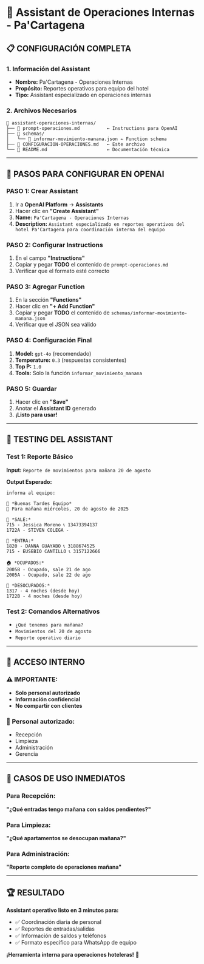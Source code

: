 # 🏨 Assistant de Operaciones Internas - Pa'Cartagena

## 📋 **CONFIGURACIÓN COMPLETA**

### **1. Información del Assistant**
- **Nombre:** Pa'Cartagena - Operaciones Internas
- **Propósito:** Reportes operativos para equipo del hotel
- **Tipo:** Assistant especializado en operaciones internas

### **2. Archivos Necesarios**
```
📁 assistant-operaciones-internas/
├── 📄 prompt-operaciones.md          ← Instructions para OpenAI
├── 📁 schemas/
│   └── 📄 informar-movimiento-manana.json ← Function schema
├── 📄 CONFIGURACION-OPERACIONES.md   ← Este archivo
└── 📄 README.md                      ← Documentación técnica
```

---

## 🚀 **PASOS PARA CONFIGURAR EN OPENAI**

### **PASO 1: Crear Assistant**
1. Ir a **OpenAI Platform** → **Assistants**
2. Hacer clic en **"Create Assistant"**
3. **Name:** `Pa'Cartagena - Operaciones Internas`
4. **Description:** `Assistant especializado en reportes operativos del hotel Pa'Cartagena para coordinación interna del equipo`

### **PASO 2: Configurar Instructions**
1. En el campo **"Instructions"**
2. Copiar y pegar **TODO** el contenido de `prompt-operaciones.md`
3. Verificar que el formato esté correcto

### **PASO 3: Agregar Function**
1. En la sección **"Functions"**
2. Hacer clic en **"+ Add Function"**
3. Copiar y pegar **TODO** el contenido de `schemas/informar-movimiento-manana.json`
4. Verificar que el JSON sea válido

### **PASO 4: Configuración Final**
1. **Model:** `gpt-4o` (recomendado)
2. **Temperature:** `0.3` (respuestas consistentes)
3. **Top P:** `1.0`
4. **Tools:** Solo la función `informar_movimiento_manana`

### **PASO 5: Guardar**
1. Hacer clic en **"Save"**
2. Anotar el **Assistant ID** generado
3. **¡Listo para usar!**

---

## 🧪 **TESTING DEL ASSISTANT**

### **Test 1: Reporte Básico**
**Input:** `Reporte de movimientos para mañana 20 de agosto`

**Output Esperado:**
```
informa al equipo:

🏨 *Buenas Tardes Equipo*
📅 Para mañana miércoles, 20 de agosto de 2025

🚪 *SALE:*
715 - Jessica Moreno 📞 13473394137
1722A - STIVEN COLEGA -

🔑 *ENTRA:*
1820 - DANNA GUAYABO 📞 3188674525
715 - EUSEBIO CANTILLO 📞 3157122666

🏠 *OCUPADOS:*
2005B - Ocupado, sale 21 de ago
2005A - Ocupado, sale 22 de ago

🏡 *DESOCUPADOS:*
1317 - 4 noches (desde hoy)
1722B - 4 noches (desde hoy)
```

### **Test 2: Comandos Alternativos**
- `¿Qué tenemos para mañana?`
- `Movimientos del 20 de agosto`
- `Reporte operativo diario`

---

## 🔐 ACCESO INTERNO

### ⚠️ IMPORTANTE:
- **Solo personal autorizado**
- **Información confidencial**
- **No compartir con clientes**

### 👥 Personal autorizado:
- Recepción
- Limpieza  
- Administración
- Gerencia

---

## 📱 CASOS DE USO INMEDIATOS

### Para Recepción:
**"¿Qué entradas tengo mañana con saldos pendientes?"**

### Para Limpieza:
**"¿Qué apartamentos se desocupan mañana?"**

### Para Administración:
**"Reporte completo de operaciones mañana"**

---

## 🏆 RESULTADO

**Assistant operativo listo en 3 minutos para:**
- ✅ Coordinación diaria de personal
- ✅ Reportes de entradas/salidas
- ✅ Información de saldos y teléfonos
- ✅ Formato específico para WhatsApp de equipo

**¡Herramienta interna para operaciones hoteleras!** 🏨
